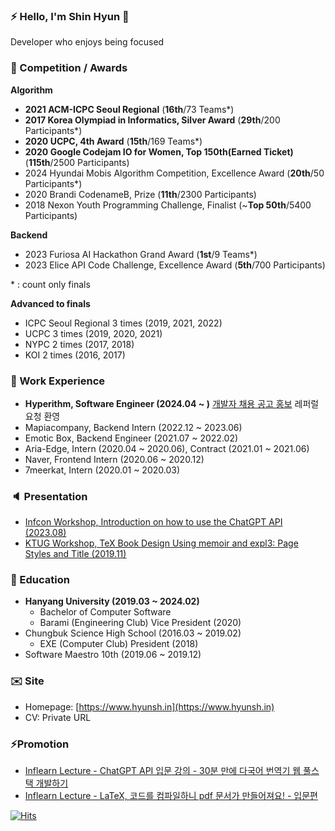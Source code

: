 ### ⚡ Hello, I'm Shin Hyun 👋
Developer who enjoys being focused

### 🥈 Competition / Awards
**Algorithm**
- **2021 ACM-ICPC Seoul Regional** (**16th**/73 Teams*)
- **2017 Korea Olympiad in Informatics, Silver Award** (**29th**/200 Participants*)
- **2020 UCPC, 4th Award** (**15th**/169 Teams*)
- **2020 Google Codejam IO for Women, Top 150th(Earned Ticket)** (**115th**/2500 Participants)
- 2024 Hyundai Mobis Algorithm Competition, Excellence Award (**20th**/50 Participants*)
- 2020 Brandi CodenameB, Prize (**11th**/2300 Participants)
- 2018 Nexon Youth Programming Challenge, Finalist (~**Top 50th**/5400 Participants)

**Backend**
- 2023 Furiosa AI Hackathon Grand Award (**1st**/9 Teams*)
- 2023 Elice API Code Challenge, Excellence Award (**5th**/700 Participants)
  
\* : count only finals

**Advanced to finals**
- ICPC Seoul Regional 3 times (2019, 2021, 2022)
- UCPC 3 times (2019, 2020, 2021)
- NYPC 2 times (2017, 2018)
- KOI 2 times (2016, 2017)


### 🏢 Work Experience
- **Hyperithm, Software Engineer (2024.04 ~ )**
  [개발자 채용 공고 홍보](https://hyperithm.career.greetinghr.com/positions) 레퍼럴 요청 환영
- Mapiacompany, Backend Intern (2022.12 ~ 2023.06)
- Emotic Box, Backend Engineer (2021.07 ~ 2022.02)
- Aria-Edge, Intern (2020.04 ~ 2020.06), Contract (2021.01 ~ 2021.06)
- Naver, Frontend Intern (2020.06 ~ 2020.12)
- 7meerkat, Intern (2020.01 ~ 2020.03)

### 🔈 Presentation
- [Infcon Workshop, Introduction on how to use the ChatGPT API (2023.08)](https://www.inflearn.com/conf/infcon-2023/session-detail?id=759)
- [KTUG Workshop, TeX Book Design Using memoir and expl3: Page Styles and Title (2019.11)](http://wiki.ktug.org/wiki/wiki.php/LaTeXWorkshop/2019)

### 🏫 Education

- **Hanyang University (2019.03 ~ 2024.02)**
  - Bachelor of Computer Software
  - Barami (Engineering Club) Vice President (2020)
- Chungbuk Science High School (2016.03 ~ 2019.02)
  - EXE (Computer Club) President (2018)
- Software Maestro 10th (2019.06 ~ 2019.12)

### ✉️ Site
- Homepage: [https://www.hyunsh.in](https://www.hyunsh.in)
- CV: Private URL

### ⚡Promotion 
- [Inflearn Lecture - ChatGPT API 입문 강의 - 30분 만에 다국어 번역기 웹 풀스택 개발하기](https://inf.run/TTPs)
- [Inflearn Lecture - LaTeX, 코드를 컴파일하니 pdf 문서가 만들어져요! - 입문편](https://www.inflearn.com/course/latex-%EC%BD%94%EB%93%9C-%EC%BB%B4%ED%8C%8C%EC%9D%BC-pdf-%EC%9E%85%EB%AC%B8?inst=865da8cf) 



[![Hits](https://hits.seeyoufarm.com/api/count/incr/badge.svg?url=https%3A%2F%2Fgithub.com%2Fkyaryunha)](https://hits.seeyoufarm.com)

